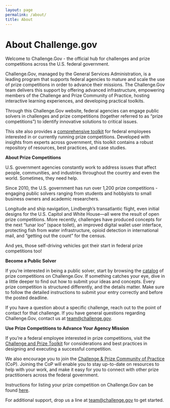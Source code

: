 ```yaml
---
layout: page
permalink: /about/
title: About
---
```

# About Challenge.gov

Welcome to Challenge.Gov - the official hub for challenges and prize competitions across the U.S. federal government.

Challenge.Gov, managed by the General Services Administration, is a leading program that supports federal agencies to mature and scale the use of prize competitions in order to advance their missions. The Challenge.Gov team delivers this support by offering advanced infrastructure, empowering members of the Challenge and Prize Community of Practice, hosting interactive learning experiences, and developing practical toolkits. 

Through this Challenge.Gov website, federal agencies can engage public solvers in challenges and prize competitions (together referred to as “prize competitions”) to identify innovative solutions to critical issues.

This site also provides a [comprehensive toolkit](<({{ site.baseurl }}/toolkit/){:target="_blank" rel="noopener"}>) for federal employees interested in or currently running prize competitions. Developed with insights from experts across government, this toolkit contains a robust repository of resources, best practices, and case studies. 

**About Prize Competitions**

U.S. government agencies constantly work to address issues that affect people, communities, and industries throughout the country and even the world. Sometimes, they need help.

Since 2010, the U.S. government has run over 1,200 prize competitions - engaging public solvers ranging from students and hobbyists to small business owners and academic researchers.

Longitude and ship navigation, Lindbergh’s transatlantic flight, even initial designs for the U.S. Capitol and White House—all were the result of open prize competitions. More recently, challenges have produced concepts for the next “lunar loo” (space toilet), an improved digital wallet user interface, protecting fish from water infrastructure, opioid detection in international mail, and “getting out the count” for the census.

And yes, those self-driving vehicles got their start in federal prize competitions too!

**Become a Public Solver**

If you’re interested in being a public solver, start by browsing the [catalog](<({{ site.baseurl }}{:target="_blank" rel="noopener"}>) of prize competitions on Challenge.Gov. If something catches your eye, dive in a little deeper to find out how to submit your ideas and concepts. Every prize competition is structured differently, and the details matter. Make sure to follow the detailed instructions to submit your entry correctly and before the posted deadline.

If you have a question about a specific challenge, reach out to the point of contact for that challenge.
If you have general questions regarding Challenge.Gov, contact us at [team@challenge.gov](mailto:team@challenge.gov). 

**Use Prize Competitions to Advance Your Agency Mission**

If you’re a federal employee interested in prize competitions, visit the [Challenge and Prize Toolkit](<({{ site.baseurl }}/toolkit/){:target="_blank" rel="noopener"}>) for considerations and best practices in designing and executing a successful competition.

We also encourage you to join the [Challenge & Prize Community of Practice](<(https://digital.gov/communities/challenges-prizes/){:target="_blank" rel="noopener"}>) (CoP). Joining the CoP will enable you to stay up-to-date on resources to help with your work, and make it easy for you to connect with other prize practitioners across the federal government.

Instructions for listing your prize competition on Challenge.Gov can be found [here](<({{ site.baseurl }}/assets/document-library/ChallengeGov_Posting_Request_Form_Dec2020.docx)>).

For additional support, drop us a line at [team@challenge.gov](mailto:team@challenge.gov) to get started.